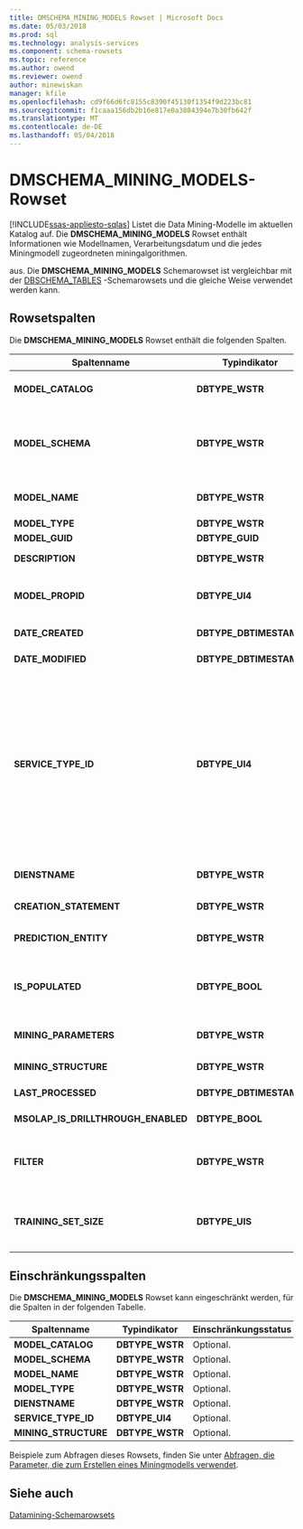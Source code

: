 ```yaml
---
title: DMSCHEMA_MINING_MODELS Rowset | Microsoft Docs
ms.date: 05/03/2018
ms.prod: sql
ms.technology: analysis-services
ms.component: schema-rowsets
ms.topic: reference
ms.author: owend
ms.reviewer: owend
author: minewiskan
manager: kfile
ms.openlocfilehash: cd9f66d6fc8155c8390f45130f1354f9d223bc81
ms.sourcegitcommit: f1caaa156db2b16e817e0a3884394e7b30fb642f
ms.translationtype: MT
ms.contentlocale: de-DE
ms.lasthandoff: 05/04/2018
---
```

# <a name="dmschemaminingmodels-rowset"></a>DMSCHEMA_MINING_MODELS-Rowset
[!INCLUDE[ssas-appliesto-sqlas](../../../includes/ssas-appliesto-sqlas.md)]
  Listet die Data Mining-Modelle im aktuellen Katalog auf. Die **DMSCHEMA_MINING_MODELS** Rowset enthält Informationen wie Modellnamen, Verarbeitungsdatum und die jedes Miningmodell zugeordneten miningalgorithmen.  
  
 aus. Die **DMSCHEMA_MINING_MODELS** Schemarowset ist vergleichbar mit der [DBSCHEMA_TABLES](../../../analysis-services/schema-rowsets/ole-db/dbschema-tables-rowset.md) -Schemarowsets und die gleiche Weise verwendet werden kann.  
  
## <a name="rowset-columns"></a>Rowsetspalten  
 Die **DMSCHEMA_MINING_MODELS** Rowset enthält die folgenden Spalten.  
  
|Spaltenname|Typindikator|Description|  
|-----------------|--------------------|-----------------|  
|**MODEL_CATALOG**|**DBTYPE_WSTR**|Der Katalogname. Wird mit dem Namen der Datenbank aufgefüllt, von der das Modell ein Element ist.|  
|**MODEL_SCHEMA**|**DBTYPE_WSTR**|Der nicht gekennzeichnete Schemaname. Diese Spalte wird nicht von [!INCLUDE[msCoName](../../../includes/msconame-md.md)] [!INCLUDE[ssNoVersion](../../../includes/ssnoversion-md.md)] [!INCLUDE[ssASnoversion](../../../includes/ssasnoversion-md.md)]; er enthält immer **NULL**.|  
|**MODEL_NAME**|**DBTYPE_WSTR**|Der Miningmodellname. Diese Spalte enthält den Namen des Miningmodells und ist nie leer.|  
|**MODEL_TYPE**|**DBTYPE_WSTR**|Der Modelltyp.|  
|**MODEL_GUID**|**DBTYPE_GUID**|Der GUID des Modells.|  
|**DESCRIPTION**|**DBTYPE_WSTR**|Eine benutzerfreundliche Beschreibung des Modells.|  
|**MODEL_PROPID**|**DBTYPE_UI4**|Die Eigenschaften-ID des Modells. Diese Spalte wird nicht von [!INCLUDE[ssASnoversion](../../../includes/ssasnoversion-md.md)]; er enthält immer **NULL**.|  
|**DATE_CREATED**|**DBTYPE_DBTIMESTAMP**|Das Datum, an dem das Modell erstellt wurde.|  
|**DATE_MODIFIED**|**DBTYPE_DBTIMESTAMP**|Das Datum, an dem die Modelldefinition zuletzt geändert wurde.|  
|**SERVICE_TYPE_ID**|**DBTYPE_UI4**|Die Enumeration, die den von dem Modell verwendeten Typ des Data Mining-Algorithmus angibt. Dieser Typ kann folgende Werte besitzen:<br /><br /> **DM_SERVICETYPE_CLASSIFICATION** (1)<br /><br /> **DM_SERVICETYPE_SEGMENTATION**(2)<br /><br /> **DM_SERVICETYPE_ ZUORDNUNG**(4)<br /><br /> **DM_SERVICETYPE_ DENSITY_ESTIMATE**(8)<br /><br /> **DM_SERVICETYPE_SEQUENCE**(16)|  
|**DIENSTNAME**|**DBTYPE_WSTR**|Der anbieterspezifische Name des von dem Modell verwendeten Data Mining-Algorithmus.|  
|**CREATION_STATEMENT**|**DBTYPE_WSTR**|Die für die Erstellung des Miningmodells verwendete Anweisung.|  
|**PREDICTION_ENTITY**|**DBTYPE_WSTR**|Eine durch Trennzeichen getrennte Liste, die angibt, welche Miningspalten vorhergesagt werden können.|  
|**IS_POPULATED**|**DBTYPE_BOOL**|Ein boolesches Flag, das angibt, ob das Modell aufgefüllt wurde.<br /><br /> **"True"** ist das Modell aufgefüllt ist, andernfalls **"false"**.|  
|**MINING_PARAMETERS**|**DBTYPE_WSTR**|Eine durch Trennzeichen getrennte Liste der Parameter, die beim Erstellen des Modells verwendet wurden.|  
|**MINING_STRUCTURE**|**DBTYPE_WSTR**|Die ID der Miningstruktur, auf der das Modell basiert.|  
|**LAST_PROCESSED**|**DBTYPE_DBTIMESTAMP**|Das Datum, an dem das Modell zuletzt geändert wurde.|  
|**MSOLAP_IS_DRILLTHROUGH_ENABLED**|**DBTYPE_BOOL**|Ein boolesches Flag, das angibt, ob das Modell Drillthrough unterstützt.|  
|**FILTER**|**DBTYPE_WSTR**|Der dem Miningmodell zugeordnete Filterausdruck.<br /><br /> NULL oder eine leere Zeichenfolge gibt an, dass kein Filter angewendet wird.|  
|**TRAINING_SET_SIZE**|**DBTYPE_UIS**|Die Anzahl der Fälle, die enthalten sind, in der Mining-Modelltraining festgelegt, nachdem die Struktur verarbeitet wurde und alle vorhandenen Filter auf das Modell angewendet wurden.|  
  
## <a name="restriction-columns"></a>Einschränkungsspalten  
 Die **DMSCHEMA_MINING_MODELS** Rowset kann eingeschränkt werden, für die Spalten in der folgenden Tabelle.  
  
|Spaltenname|Typindikator|Einschränkungsstatus|  
|-----------------|--------------------|-----------------------|  
|**MODEL_CATALOG**|**DBTYPE_WSTR**|Optional.|  
|**MODEL_SCHEMA**|**DBTYPE_WSTR**|Optional.|  
|**MODEL_NAME**|**DBTYPE_WSTR**|Optional.|  
|**MODEL_TYPE**|**DBTYPE_WSTR**|Optional.|  
|**DIENSTNAME**|**DBTYPE_WSTR**|Optional.|  
|**SERVICE_TYPE_ID**|**DBTYPE_UI4**|Optional.|  
|**MINING_STRUCTURE**|**DBTYPE_WSTR**|Optional.|  
  
 Beispiele zum Abfragen dieses Rowsets, finden Sie unter [Abfragen, die Parameter, die zum Erstellen eines Miningmodells verwendet](../../../analysis-services/data-mining/query-the-parameters-used-to-create-a-mining-model.md).  
  
## <a name="see-also"></a>Siehe auch  
 [Datamining-Schemarowsets](../../../analysis-services/schema-rowsets/data-mining/data-mining-schema-rowsets.md)  
  
  
